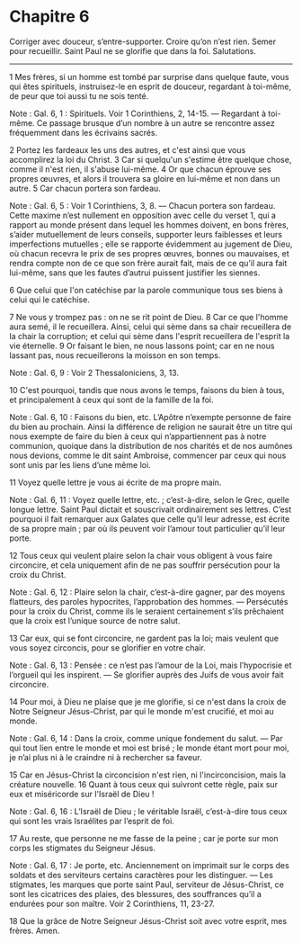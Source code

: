 # Chapitre 6

Corriger avec douceur, s’entre-supporter.
Croire qu’on n’est rien.
Semer pour recueillir.
Saint Paul ne se glorifie que dans la foi.
Salutations.

***

1 Mes frères, si un homme est tombé par surprise dans quelque faute, vous qui êtes spirituels, instruisez-le en esprit de douceur, regardant à toi-même, de peur que toi aussi tu ne sois tenté.

<span class="bible-note">Note : </span> Gal. 6, 1 : Spirituels. Voir 1 Corinthiens, 2, 14-15. ― Regardant à toi-même. Ce passage brusque d’un nombre à un autre se rencontre assez fréquemment dans les écrivains sacrés.

2 Portez les fardeaux les uns des autres, et c'est ainsi que vous accomplirez la loi du Christ. 3 Car si quelqu'un s'estime être quelque chose, comme il n'est rien, il s'abuse lui-même. 4 Or que chacun éprouve ses propres œuvres, et alors il trouvera sa gloire en lui-même et non dans un autre. 5 Car chacun portera son fardeau.

<span class="bible-note">Note : </span> Gal. 6, 5 : Voir 1 Corinthiens, 3, 8. ― Chacun portera son fardeau. Cette maxime n’est nullement en opposition avec celle du verset 1, qui a rapport au monde présent dans lequel les hommes doivent, en bons frères, s’aider mutuellement de leurs conseils, supporter leurs faiblesses et leurs imperfections mutuelles ; elle se rapporte évidemment au jugement de Dieu, où chacun recevra le prix de ses propres œuvres, bonnes ou mauvaises, et rendra compte non de ce que son frère aurait fait, mais de ce qu’il aura fait lui-même, sans que les fautes d’autrui puissent justifier les siennes.


6 Que celui que l'on catéchise par la parole communique tous ses biens à celui qui le catéchise.


7 Ne vous y trompez pas : on ne se rit point de Dieu. 8 Car ce que l'homme aura semé, il le recueillera. Ainsi, celui qui sème dans sa chair recueillera de la chair la corruption; et celui qui sème dans l'esprit recueillera de l'esprit la vie éternelle. 9 Or faisant le bien, ne nous lassons point; car en ne nous lassant pas, nous recueillerons la moisson en son temps.

<span class="bible-note">Note : </span> Gal. 6, 9 : Voir 2 Thessaloniciens, 3, 13.

10 C'est pourquoi, tandis que nous avons le temps, faisons du bien à tous, et principalement à ceux qui sont de la famille de la foi.

<span class="bible-note">Note : </span> Gal. 6, 10 : Faisons du bien, etc. L’Apôtre n’exempte personne de faire du bien au prochain. Ainsi la différence de religion ne saurait être un titre qui nous exempte de faire du bien à ceux qui n’appartiennent pas à notre communion, quoique dans la distribution de nos charités et de nos aumônes nous devions, comme le dit saint Ambroise, commencer par ceux qui nous sont unis par les liens d’une même loi.


11 Voyez quelle lettre je vous ai écrite de ma propre main.

<span class="bible-note">Note : </span> Gal. 6, 11 : Voyez quelle lettre, etc. ; c’est-à-dire, selon le Grec, quelle longue lettre. Saint Paul dictait et souscrivait ordinairement ses lettres. C’est pourquoi il fait remarquer aux Galates que celle qu’il leur adresse, est écrite de sa propre main ; par où ils peuvent voir l’amour tout particulier qu’il leur porte.


12 Tous ceux qui veulent plaire selon la chair vous obligent à vous faire circoncire, et cela uniquement afin de ne pas souffrir persécution pour la croix du Christ.

<span class="bible-note">Note : </span> Gal. 6, 12 : Plaire selon la chair, c’est-à-dire gagner, par des moyens flatteurs, des paroles hypocrites, l’approbation des hommes. ― Persécutés pour la croix du Christ, comme ils le seraient certainement s’ils prêchaient que la croix est l’unique source de notre salut.

13 Car eux, qui se font circoncire, ne gardent pas la loi; mais veulent que vous soyez circoncis, pour se glorifier en votre chair.

<span class="bible-note">Note : </span> Gal. 6, 13 : Pensée : ce n’est pas l’amour de la Loi, mais l’hypocrisie et l’orgueil qui les inspirent. ― Se glorifier auprès des Juifs de vous avoir fait circoncire.

14 Pour moi, à Dieu ne plaise que je me glorifie, si ce n'est dans la croix de Notre Seigneur Jésus-Christ, par qui le monde m'est crucifié, et moi au monde.

<span class="bible-note">Note : </span> Gal. 6, 14 : Dans la croix, comme unique fondement du salut. ― Par qui tout lien entre le monde et moi est brisé ; le monde étant mort pour moi, je n’ai plus ni à le craindre ni à rechercher sa faveur.

15 Car en Jésus-Christ la circoncision n'est rien, ni l'incirconcision, mais la créature nouvelle. 16 Quant à tous ceux qui suivront cette règle, paix sur eux et miséricorde sur l'Israël de Dieu !

<span class="bible-note">Note : </span> Gal. 6, 16 : L’Israël de Dieu ; le véritable Israël, c’est-à-dire tous ceux qui sont les vrais Israélites par l’esprit de foi.


17 Au reste, que personne ne me fasse de la peine ; car je porte sur mon corps les stigmates du Seigneur Jésus.

<span class="bible-note">Note : </span> Gal. 6, 17 : Je porte, etc. Anciennement on imprimait sur le corps des soldats et des serviteurs certains caractères pour les distinguer. ― Les stigmates, les marques que porte saint Paul, serviteur de Jésus-Christ, ce sont les cicatrices des plaies, des blessures, des souffrances qu’il a endurées pour son maître. Voir 2 Corinthiens, 11, 23-27.


18 Que la grâce de Notre Seigneur Jésus-Christ soit avec votre esprit, mes frères. Amen.
